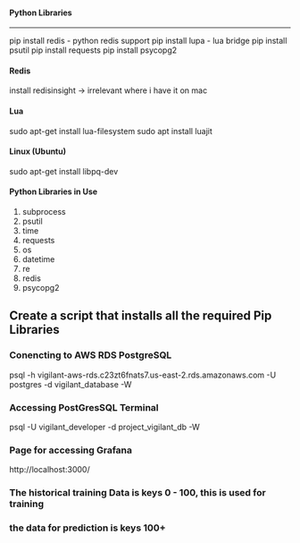 #### Python Libraries
****
pip install redis - python redis support
pip install lupa - lua bridge
pip install psutil
pip install requests
pip install psycopg2

#### Redis
install redisinsight -> irrelevant where i have it on mac

#### Lua
sudo apt-get install lua-filesystem
sudo apt install luajit

#### Linux (Ubuntu)
sudo apt-get install libpq-dev


#### Python Libraries in Use
1. subprocess
2. psutil
3. time
4. requests
5. os
6. datetime
7. re
8. redis
9. psycopg2


## Create a script that installs all the required Pip Libraries

### Conencting to AWS RDS PostgreSQL
psql -h vigilant-aws-rds.c23zt6fnats7.us-east-2.rds.amazonaws.com -U postgres -d vigilant_database -W

### Accessing PostGresSQL Terminal
psql -U vigilant_developer -d project_vigilant_db -W

### Page for accessing Grafana
http://localhost:3000/


### The historical training Data is keys 0 - 100, this is used for training
### the data for prediction is keys 100+